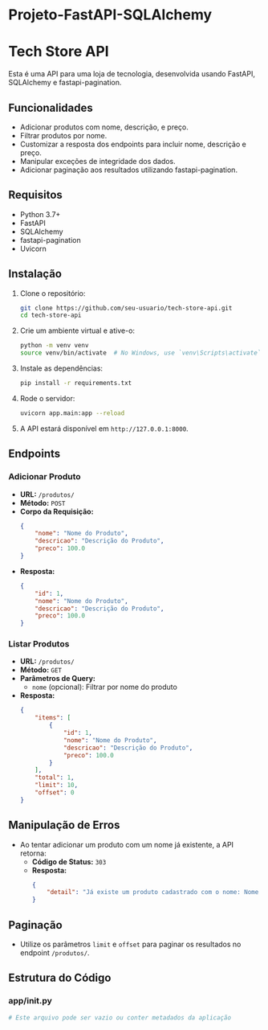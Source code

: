 # Projeto-FastAPI-SQLAlchemy


# Tech Store API

Esta é uma API para uma loja de tecnologia, desenvolvida usando FastAPI, SQLAlchemy e fastapi-pagination.

## Funcionalidades

- Adicionar produtos com nome, descrição, e preço.
- Filtrar produtos por nome.
- Customizar a resposta dos endpoints para incluir nome, descrição e preço.
- Manipular exceções de integridade dos dados.
- Adicionar paginação aos resultados utilizando fastapi-pagination.

## Requisitos

- Python 3.7+
- FastAPI
- SQLAlchemy
- fastapi-pagination
- Uvicorn

## Instalação

1. Clone o repositório:
    ```sh
    git clone https://github.com/seu-usuario/tech-store-api.git
    cd tech-store-api
    ```

2. Crie um ambiente virtual e ative-o:
    ```sh
    python -m venv venv
    source venv/bin/activate  # No Windows, use `venv\Scripts\activate`
    ```

3. Instale as dependências:
    ```sh
    pip install -r requirements.txt
    ```

4. Rode o servidor:
    ```sh
    uvicorn app.main:app --reload
    ```

5. A API estará disponível em `http://127.0.0.1:8000`.

## Endpoints

### Adicionar Produto

- **URL:** `/produtos/`
- **Método:** `POST`
- **Corpo da Requisição:**
    ```json
    {
        "nome": "Nome do Produto",
        "descricao": "Descrição do Produto",
        "preco": 100.0
    }
    ```
- **Resposta:**
    ```json
    {
        "id": 1,
        "nome": "Nome do Produto",
        "descricao": "Descrição do Produto",
        "preco": 100.0
    }
    ```

### Listar Produtos

- **URL:** `/produtos/`
- **Método:** `GET`
- **Parâmetros de Query:**
    - `nome` (opcional): Filtrar por nome do produto
- **Resposta:**
    ```json
    {
        "items": [
            {
                "id": 1,
                "nome": "Nome do Produto",
                "descricao": "Descrição do Produto",
                "preco": 100.0
            }
        ],
        "total": 1,
        "limit": 10,
        "offset": 0
    }
    ```

## Manipulação de Erros

- Ao tentar adicionar um produto com um nome já existente, a API retorna:
    - **Código de Status:** `303`
    - **Resposta:**
        ```json
        {
            "detail": "Já existe um produto cadastrado com o nome: Nome do Produto"
        }
        ```

## Paginação

- Utilize os parâmetros `limit` e `offset` para paginar os resultados no endpoint `/produtos/`.

## Estrutura do Código

### app/__init__.py

```python
# Este arquivo pode ser vazio ou conter metadados da aplicação
